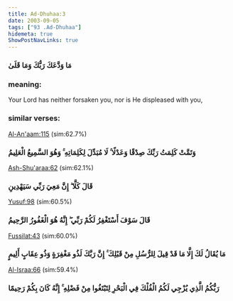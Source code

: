 ```yaml
---
title: Ad-Dhuhaa:3
date: 2003-09-05
tags: ["93 .Ad-Dhuhaa"]
hidemeta: true 
ShowPostNavLinks: true 
---
```

### مَا وَدَّعَكَ رَبُّكَ وَمَا قَلَىٰ
### meaning: 
Your Lord has neither forsaken you, nor is He displeased with you,
### similar verses: 

[Al-An'aam:115](/6/115) (sim:62.7%)

### وَتَمَّتْ كَلِمَتُ رَبِّكَ صِدْقًا وَعَدْلًا ۚ لَا مُبَدِّلَ لِكَلِمَاتِهِ ۚ وَهُوَ السَّمِيعُ الْعَلِيمُ

[Ash-Shu'araa:62](/26/62) (sim:62.1%)

### قَالَ كَلَّا ۖ إِنَّ مَعِيَ رَبِّي سَيَهْدِينِ

[Yusuf:98](/12/98) (sim:60.5%)

### قَالَ سَوْفَ أَسْتَغْفِرُ لَكُمْ رَبِّي ۖ إِنَّهُ هُوَ الْغَفُورُ الرَّحِيمُ

[Fussilat:43](/41/43) (sim:60.0%)

### مَا يُقَالُ لَكَ إِلَّا مَا قَدْ قِيلَ لِلرُّسُلِ مِنْ قَبْلِكَ ۚ إِنَّ رَبَّكَ لَذُو مَغْفِرَةٍ وَذُو عِقَابٍ أَلِيمٍ

[Al-Israa:66](/17/66) (sim:59.4%)

### رَبُّكُمُ الَّذِي يُزْجِي لَكُمُ الْفُلْكَ فِي الْبَحْرِ لِتَبْتَغُوا مِنْ فَضْلِهِ ۚ إِنَّهُ كَانَ بِكُمْ رَحِيمًا
